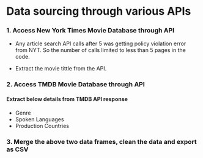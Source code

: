 # Data sourcing through various APIs

### 1. Access New York Times Movie Database through API 
* Any article search API calls after 5 was getting policy violation error from NYT. So the number of calls limited to less than 5 pages in the code.

* Extract the movie tittle from the API.

### 2. Access TMDB Movie Database through API 
#### Extract below details from TMDB API response<br> 
* Genre
* Spoken Languages 
* Production Countries

### 3. Merge the above two data frames, clean the data and export as CSV